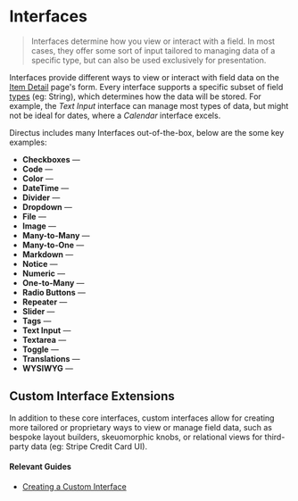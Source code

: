 # Interfaces <small></small>

> Interfaces determine how you view or interact with a field. In most cases, they offer some sort of input tailored to managing data of a specific type, but can also be used exclusively for presentation.

Interfaces provide different ways to view or interact with field data on the [Item Detail](/concepts/application/#item-detail) page's form. Every interface supports a specific subset of field [types](/concepts/types/) (eg: String), which determines how the data will be stored. For example, the _Text Input_ interface can manage most types of data, but might not be ideal for dates, where a _Calendar_ interface excels.

Directus includes many Interfaces out-of-the-box, below are the some key examples:

- **Checkboxes** —
- **Code** —
- **Color** —
- **DateTime** —
- **Divider** —
- **Dropdown** —
- **File** —
- **Image** —
- **Many-to-Many** —
- **Many-to-One** —
- **Markdown** —
- **Notice** —
- **Numeric** —
- **One-to-Many** —
- **Radio Buttons** —
- **Repeater** —
- **Slider** —
- **Tags** —
- **Text Input** —
- **Textarea** —
- **Toggle** —
- **Translations** —
- **WYSIWYG** —

## Custom Interface Extensions

In addition to these core interfaces, custom interfaces allow for creating more tailored or proprietary ways to view or
manage field data, such as bespoke layout builders, skeuomorphic knobs, or relational views for third-party data (eg:
Stripe Credit Card UI).

#### Relevant Guides

- [Creating a Custom Interface](/guides/extensions/interfaces)
